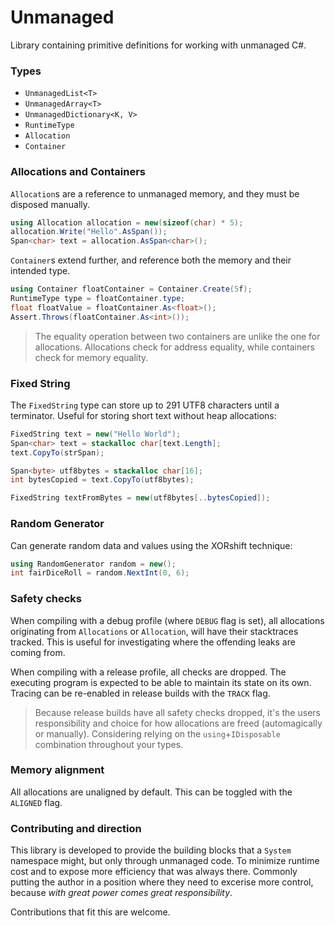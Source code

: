 # Unmanaged
Library containing primitive definitions for working with unmanaged C#.

### Types
- `UnmanagedList<T>`
- `UnmanagedArray<T>`
- `UnmanagedDictionary<K, V>`
- `RuntimeType`
- `Allocation`
- `Container`

### Allocations and Containers
`Allocation`s are a reference to unmanaged memory, and they must be disposed manually.
```cs
using Allocation allocation = new(sizeof(char) * 5);
allocation.Write("Hello".AsSpan());
Span<char> text = allocation.AsSpan<char>();
```

`Container`s extend further, and reference both the memory and their intended type.
```cs
using Container floatContainer = Container.Create(5f);
RuntimeType type = floatContainer.type;
float floatValue = floatContainer.As<float>();
Assert.Throws(floatContainer.As<int>());
```

> The equality operation between two containers are unlike the one for allocations.
Allocations check for address equality, while containers check for memory equality.

### Fixed String
The `FixedString` type can store up to 291 UTF8 characters until a terminator.
Useful for storing short text without heap allocations:
```cs
FixedString text = new("Hello World");
Span<char> text = stackalloc char[text.Length];
text.CopyTo(strSpan);

Span<byte> utf8bytes = stackalloc char[16];
int bytesCopied = text.CopyTo(utf8bytes);

FixedString textFromBytes = new(utf8bytes[..bytesCopied]);
```

### Random Generator
Can generate random data and values using the XORshift technique:
```cs
using RandomGenerator random = new();
int fairDiceRoll = random.NextInt(0, 6);
```

### Safety checks
When compiling with a debug profile (where `DEBUG` flag is set), all allocations originating
from `Allocations` or `Allocation`, will have their stacktraces tracked. This is useful for
investigating where the offending leaks are coming from.

When compiling with a release profile, all checks are dropped. The executing program is
expected to be able to maintain its state on its own. Tracing can be re-enabled in release
builds with the `TRACK` flag.

> Because release builds have all safety checks dropped, it's the users responsibility
and choice for how allocations are freed (automagically or manually). Considering
relying on the `using`+`IDisposable` combination throughout your types.

### Memory alignment
All allocations are unaligned by default. This can be toggled with the `ALIGNED` flag.

### Contributing and direction
This library is developed to provide the building blocks that a `System` namespace might, but only through unmanaged code. To minimize runtime cost and to expose more
efficiency that was always there. Commonly putting the author in a position where they need to excerise more control, because _with great power comes great responsibility_.

Contributions that fit this are welcome.